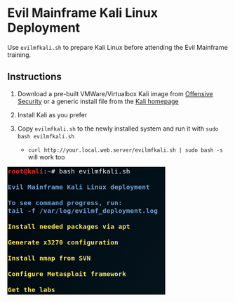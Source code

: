 # Evil Mainframe Kali Linux Deployment
Use `evilmfkali.sh` to prepare Kali Linux before attending the Evil Mainframe training.

## Instructions
 1. Download a pre-built VMWare/Virtualbox Kali image from [Offensive Security](https://www.offensive-security.com/kali-linux-vm-vmware-virtualbox-image-download/) or a generic install file from the [Kali homepage](https://www.kali.org/downloads/)

 2. Install Kali as you prefer

 3. Copy `evilmfkali.sh` to the newly installed system and run it with `sudo bash evilmfkali.sh`
    * `curl http://your.local.web.server/evilmfkali.sh | sudo bash -s` will work too

![Deployment](https://raw.githubusercontent.com/davidegirardi/EvilMainframeKali/master/deployment.png)

